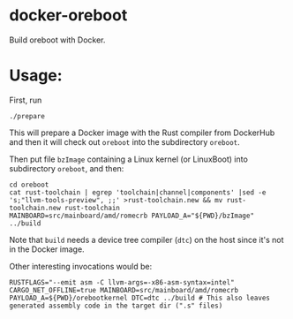 # docker-oreboot

Build oreboot with Docker.

# Usage:

First, run

    ./prepare

This will prepare a Docker image with the Rust compiler from DockerHub and then it will check out `oreboot` into the subdirectory `oreboot`.

Then put file `bzImage` containing a Linux kernel (or LinuxBoot) into subdirectory `oreboot`, and then:

    cd oreboot
    cat rust-toolchain | egrep 'toolchain|channel|components' |sed -e 's;"llvm-tools-preview", ;;' >rust-toolchain.new && mv rust-toolchain.new rust-toolchain
    MAINBOARD=src/mainboard/amd/romecrb PAYLOAD_A="${PWD}/bzImage" ../build

Note that `build` needs a device tree compiler (`dtc`) on the host since it's not in the Docker image.

Other interesting invocations would be:

    RUSTFLAGS="--emit asm -C llvm-args=-x86-asm-syntax=intel" CARGO_NET_OFFLINE=true MAINBOARD=src/mainboard/amd/romecrb PAYLOAD_A=${PWD}/orebootkernel DTC=dtc ../build # This also leaves generated assembly code in the target dir (".s" files)
